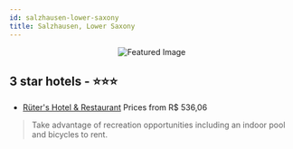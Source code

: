 ```yaml
---
id: salzhausen-lower-saxony
title: Salzhausen, Lower Saxony
---
```


<center><img src="https://i.travelapi.com/hotels/24000000/23930000/23926900/23926875/c7ca0437_z.jpg" alt="Featured Image" /></center>


##  3 star hotels - ⭐️⭐️⭐️

-    [Rüter's Hotel & Restaurant](https://us.hurb.com/hotels/salzhausen/ruter-s-hotel-restaurant-JNP-JP184181?cmp=18055) Prices from R$ 536,06
   > Take advantage of recreation opportunities including an indoor pool and bicycles to rent.
